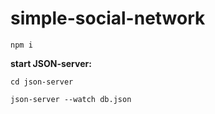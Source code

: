 # simple-social-network

`npm i`

**start JSON-server:**

`cd json-server`

`json-server --watch db.json`
